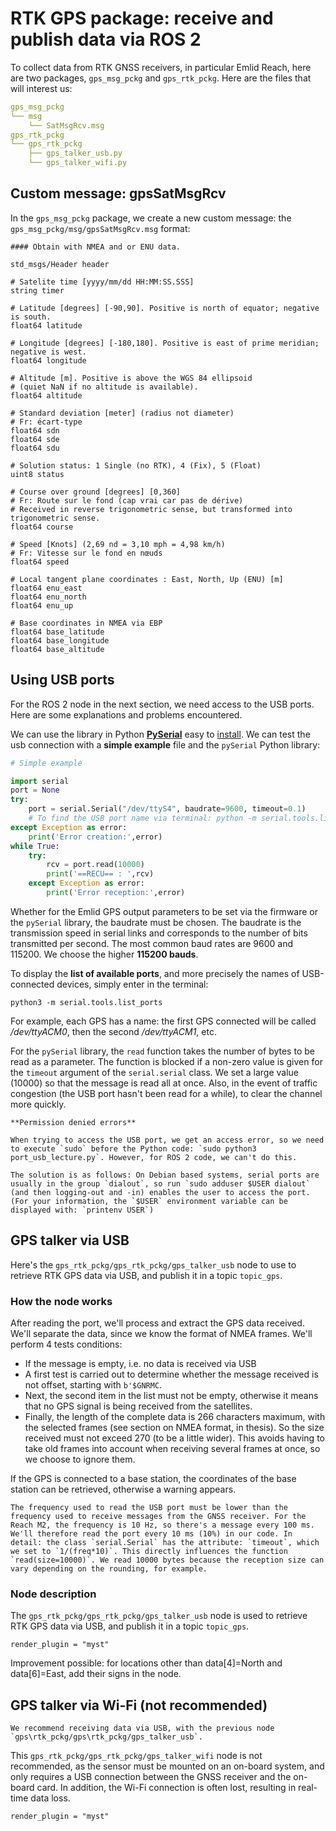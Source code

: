 # RTK GPS package: receive and publish data via ROS 2

To collect data from RTK GNSS receivers, in particular Emlid Reach, here are two packages, `gps_msg_pckg` and `gps_rtk_pckg`. Here are the files that will interest us: 

```yaml
gps_msg_pckg
└── msg
    └── SatMsgRcv.msg
gps_rtk_pckg
└── gps_rtk_pckg
    ├── gps_talker_usb.py
    └── gps_talker_wifi.py
```

## Custom message: gpsSatMsgRcv

In the `gps_msg_pckg` package, we create a new custom message: the `gps_msg_pckg/msg/gpsSatMsgRcv.msg` format:

```
#### Obtain with NMEA and or ENU data. 

std_msgs/Header header

# Satelite time [yyyy/mm/dd HH:MM:SS.SSS]
string timer

# Latitude [degrees] [-90,90]. Positive is north of equator; negative is south.
float64 latitude

# Longitude [degrees] [-180,180]. Positive is east of prime meridian; negative is west.
float64 longitude

# Altitude [m]. Positive is above the WGS 84 ellipsoid
# (quiet NaN if no altitude is available).
float64 altitude

# Standard deviation [meter] (radius not diameter)
# Fr: écart-type
float64 sdn
float64 sde
float64 sdu

# Solution status: 1 Single (no RTK), 4 (Fix), 5 (Float)
uint8 status

# Course over ground [degrees] [0,360]
# Fr: Route sur le fond (cap vrai car pas de dérive)
# Received in reverse trigonometric sense, but transformed into trigonometric sense.
float64 course

# Speed [Knots] (2,69 nd = 3,10 mph = 4,98 km/h)
# Fr: Vitesse sur le fond en nœuds
float64 speed

# Local tangent plane coordinates : East, North, Up (ENU) [m]
float64 enu_east
float64 enu_north
float64 enu_up

# Base coordinates in NMEA via EBP
float64 base_latitude
float64 base_longitude
float64 base_altitude
```

## Using USB ports

For the ROS 2 node in the next section, we need access to the USB ports. Here are some explanations and problems encountered.

We can use the library in Python [**PySerial**](https://pyserial.readthedocs.io/en/latest/shortintro.html) easy to [install](https://pypi.org/project/pyserial/). We can test the usb connection with a **simple example** file and the `pySerial` Python library:

```python
# Simple example

import serial
port = None
try:
    port = serial.Serial("/dev/ttyS4", baudrate=9600, timeout=0.1)
    # To find the USB port name via terminal: python -m serial.tools.list_ports
except Exception as error:
    print('Error creation:',error)
while True:
    try:
        rcv = port.read(10000)
        print('==RECU== : ',rcv)
    except Exception as error:
        print('Error reception:',error)
```

Whether for the Emlid GPS output parameters to be set via the firmware or the `pySerial` library, the baudrate must be chosen. The baudrate is the transmission speed in serial links and corresponds to the number of bits transmitted per second. The most common baud rates are 9600 and 115200. We choose the higher **115200 bauds**.
 
To display the **list of available ports**, and more precisely the names of USB-connected devices, simply enter in the terminal:
```shell
python3 -m serial.tools.list_ports
```
For example, each GPS has a name: the first GPS connected will be called _/dev/ttyACM0_, then the second _/dev/ttyACM1_, etc.

For the `pySerial` library, the `read` function takes the number of bytes to be read as a parameter. The function is blocked if a non-zero value is given for the `timeout` argument of the `serial.serial` class. We set a large value (10000) so that the message is read all at once. Also, in the event of traffic congestion (the USB port hasn't been read for a while), to clear the channel more quickly.

```{error}
**Permission denied errors**

When trying to access the USB port, we get an access error, so we need to execute `sudo` before the Python code: `sudo python3 port_usb_lecture.py`. However, for ROS 2 code, we can't do this.

The solution is as follows: On Debian based systems, serial ports are usually in the group `dialout`, so run `sudo adduser $USER dialout` (and then logging-out and -in) enables the user to access the port. (For your information, the `$USER` environment variable can be displayed with: `printenv USER`)
```

## GPS talker via USB

Here's the `gps_rtk_pckg/gps_rtk_pckg/gps_talker_usb` node to use to retrieve RTK GPS data via USB, and publish it in a topic `topic_gps`.

### How the node works

After reading the port, we'll process and extract the GPS data received. We'll separate the data, since we know the format of NMEA frames. We'll perform 4 tests conditions:
- If the message is empty, i.e. no data is received via USB
- A first test is carried out to determine whether the message received is not offset, starting with `b'$GNRMC`.
- Next, the second item in the list must not be empty, otherwise it means that no GPS signal is being received from the satellites.
- Finally, the length of the complete data is 266 characters maximum, with the selected frames (see section on NMEA format, in thesis). So the size received must not exceed 270 (to be a little wider). This avoids having to take old frames into account when receiving several frames at once, so we choose to ignore them.

If the GPS is connected to a base station, the coordinates of the base station can be retrieved, otherwise a warning appears.

```{important}
The frequency used to read the USB port must be lower than the frequency used to receive messages from the GNSS receiver. For the Reach M2, the frequency is 10 Hz, so there's a message every 100 ms. We'll therefore read the port every 10 ms (10%) in our code. In detail: the class `serial.Serial` has the attribute: `timeout`, which we set to `1/(freq*10)`. This directly influences the function `read(size=10000)`. We read 10000 bytes because the reception size can vary depending on the rounding, for example.
```

### Node description 

The `gps_rtk_pckg/gps_rtk_pckg/gps_talker_usb` node is used to retrieve RTK GPS data via USB, and publish it in a topic `topic_gps`.

```{autodoc2-object} gps_rtk_pckg.gps_talker_usb.GpsTalkerUsb
render_plugin = "myst"
```

Improvement possible: for locations other than data[4]=North and data[6]=East, add their signs in the node.

## GPS talker via Wi-Fi (not recommended)

```{warning}
We recommend receiving data via USB, with the previous node `gps\rtk_pckg/gps\rtk_pckg/gps_talker_usb`.
```

This `gps_rtk_pckg/gps_rtk_pckg/gps_talker_wifi` node is not recommended, as the sensor must be mounted on an on-board system, and only requires a USB connection between the GNSS receiver and the on-board card. In addition, the Wi-Fi connection is often lost, resulting in real-time data loss.

```{autodoc2-object} gps_rtk_pckg.gps_talker_wifi.GpsTalker
render_plugin = "myst"
```